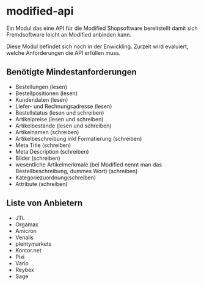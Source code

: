 # modified-api
Ein Modul das eine API für die Modified Shopsoftware bereitstellt damit sich Fremdsoftware leicht an Modified anbinden kann.

Diese Modul befindet sich noch in der Enwickling. Zurzeit wird evaluiert, welche Anforderungen die API erfüllen muss.

## Benötigte Mindestanforderungen
- Bestellungen (lesen)
- Bestellpositionen (lesen)
- Kundendaten (lesen)
- Liefer- und Rechnungsadresse (lesen)
- Bestellstatus (lesen und schreiben)
- Artikelpreise (lesen und schreiben)
- Artikelbestände (lesen und schreiben)
- Artikelnamen (schreiben)
- Artikelbeschreibung inkl Formatierung (schreiben)
- Meta Title (schreiben)
- Meta Description (schreiben)
- Bilder (schreiben)
- wesentliche Artikelmerkmale (bei Modified nennt man das Bestellbeschreibung, dummes Wort) (schreiben)
- Kategoriezuordnung(schreiben)
- Attribute (schreiben)

## Liste von Anbietern
- JTL
- Orgamax
- Amicron 
- Venalis
- plentymarkets
- Kontor.net
- Pixi
- Vario
- Reybex
- Sage
